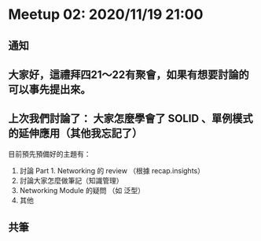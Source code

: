 # Meetup 02: 2020/11/19 21:00

## 通知
大家好，這禮拜四21～22有聚會，如果有想要討論的可以事先提出來。
---
上次我們討論了：
大家怎麼學會了 SOLID 、單例模式的延伸應用（其他我忘記了）
---
目前預先預備好的主題有：
1. 討論 Part 1. Networking 的 review （根據 recap.insights）
2. 討論大家怎麼做筆記（知識管理）
3. Networking Module 的疑問 （如 泛型）
4. 其他

## 共筆
